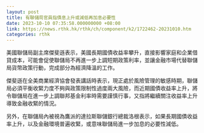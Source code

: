 ```yaml
---
layout: post
title: 有聯儲局官員指債息上升或減低再加息必要性
date: 2023-10-10 07:35:58.000000000 +08:00
link: https://news.rthk.hk/rthk/ch/component/k2/1722462-20231010.htm
categories: rthk
---
```


美國聯儲局副主席傑斐遜表示，美國長期國債收益率攀升，直接影響家庭和企業借貸成本，可能會促使聯儲局不再進一步上調短期政策利率，並讓金融市場代替聯儲局貨幣政策行動，完成部分為經濟降溫的工作。

傑斐遜在全美商業經濟協會發表講話時表示，現正處於風險管理的敏感時期，聯儲局必須平衡收緊力度不夠與政策限制性過度兩大風險，而近期國債收益率上升，將令聯儲局在進一步上調聯邦基金利率時需要謹慎行事，又指將繼續關注收益率上升導致金融收緊的情況。

另外，在聯儲局內被視為鷹派的達拉斯聯儲銀行總裁洛根表示，如果長期國債收益率上升，以及金融環境普遍收緊，或意味聯儲局進一步加息的必要性減低。
